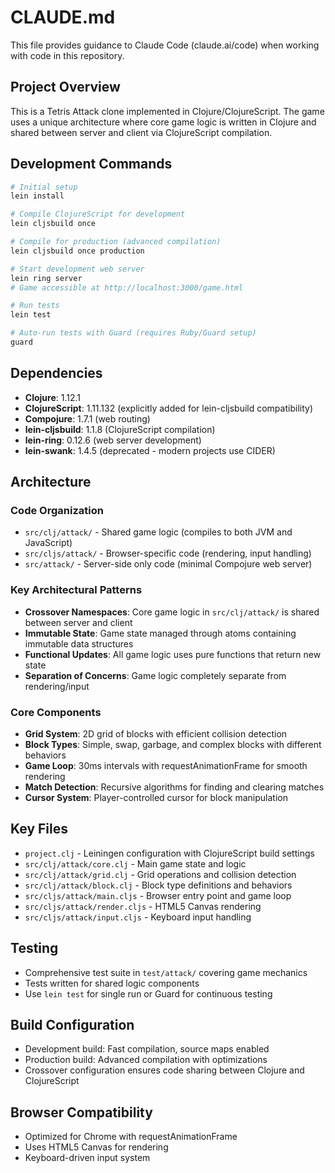 # CLAUDE.md

This file provides guidance to Claude Code (claude.ai/code) when working with code in this repository.

## Project Overview

This is a Tetris Attack clone implemented in Clojure/ClojureScript. The game uses a unique architecture where core game logic is written in Clojure and shared between server and client via ClojureScript compilation.

## Development Commands

```bash
# Initial setup
lein install

# Compile ClojureScript for development
lein cljsbuild once

# Compile for production (advanced compilation)
lein cljsbuild once production

# Start development web server
lein ring server
# Game accessible at http://localhost:3000/game.html

# Run tests
lein test

# Auto-run tests with Guard (requires Ruby/Guard setup)
guard
```

## Dependencies

- **Clojure**: 1.12.1
- **ClojureScript**: 1.11.132 (explicitly added for lein-cljsbuild compatibility)
- **Compojure**: 1.7.1 (web routing)
- **lein-cljsbuild**: 1.1.8 (ClojureScript compilation)
- **lein-ring**: 0.12.6 (web server development)
- **lein-swank**: 1.4.5 (deprecated - modern projects use CIDER)

## Architecture

### Code Organization
- `src/clj/attack/` - Shared game logic (compiles to both JVM and JavaScript)
- `src/cljs/attack/` - Browser-specific code (rendering, input handling)
- `src/attack/` - Server-side only code (minimal Compojure web server)

### Key Architectural Patterns
- **Crossover Namespaces**: Core game logic in `src/clj/attack/` is shared between server and client
- **Immutable State**: Game state managed through atoms containing immutable data structures
- **Functional Updates**: All game logic uses pure functions that return new state
- **Separation of Concerns**: Game logic completely separate from rendering/input

### Core Components
- **Grid System**: 2D grid of blocks with efficient collision detection
- **Block Types**: Simple, swap, garbage, and complex blocks with different behaviors
- **Game Loop**: 30ms intervals with requestAnimationFrame for smooth rendering
- **Match Detection**: Recursive algorithms for finding and clearing matches
- **Cursor System**: Player-controlled cursor for block manipulation

## Key Files
- `project.clj` - Leiningen configuration with ClojureScript build settings
- `src/clj/attack/core.clj` - Main game state and logic
- `src/clj/attack/grid.clj` - Grid operations and collision detection
- `src/clj/attack/block.clj` - Block type definitions and behaviors
- `src/cljs/attack/main.cljs` - Browser entry point and game loop
- `src/cljs/attack/render.cljs` - HTML5 Canvas rendering
- `src/cljs/attack/input.cljs` - Keyboard input handling

## Testing
- Comprehensive test suite in `test/attack/` covering game mechanics
- Tests written for shared logic components
- Use `lein test` for single run or Guard for continuous testing

## Build Configuration
- Development build: Fast compilation, source maps enabled
- Production build: Advanced compilation with optimizations
- Crossover configuration ensures code sharing between Clojure and ClojureScript

## Browser Compatibility
- Optimized for Chrome with requestAnimationFrame
- Uses HTML5 Canvas for rendering
- Keyboard-driven input system